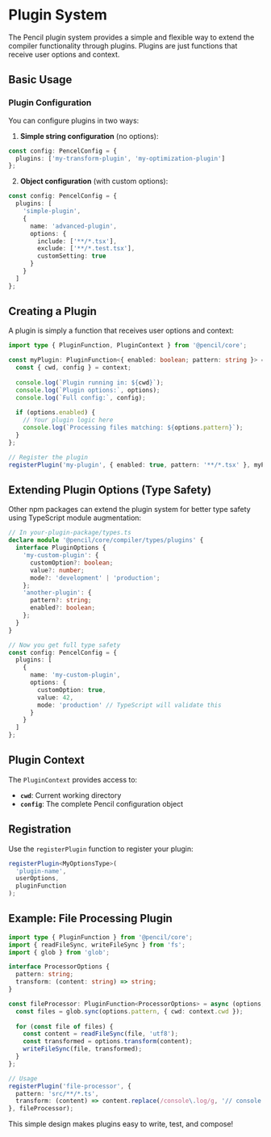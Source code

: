 # Plugin System

The Pencil plugin system provides a simple and flexible way to extend the compiler functionality through plugins. Plugins are just functions that receive user options and context.

## Basic Usage

### Plugin Configuration

You can configure plugins in two ways:

1. **Simple string configuration** (no options):
```typescript
const config: PencelConfig = {
  plugins: ['my-transform-plugin', 'my-optimization-plugin']
};
```

2. **Object configuration** (with custom options):
```typescript
const config: PencelConfig = {
  plugins: [
    'simple-plugin',
    {
      name: 'advanced-plugin',
      options: {
        include: ['**/*.tsx'],
        exclude: ['**/*.test.tsx'],
        customSetting: true
      }
    }
  ]
};
```

## Creating a Plugin

A plugin is simply a function that receives user options and context:

```typescript
import type { PluginFunction, PluginContext } from '@pencil/core';

const myPlugin: PluginFunction<{ enabled: boolean; pattern: string }> = async (options, context) => {
  const { cwd, config } = context;
  
  console.log(`Plugin running in: ${cwd}`);
  console.log(`Plugin options:`, options);
  console.log(`Full config:`, config);
  
  if (options.enabled) {
    // Your plugin logic here
    console.log(`Processing files matching: ${options.pattern}`);
  }
};

// Register the plugin
registerPlugin('my-plugin', { enabled: true, pattern: '**/*.tsx' }, myPlugin);
```

## Extending Plugin Options (Type Safety)

Other npm packages can extend the plugin system for better type safety using TypeScript module augmentation:

```typescript
// In your-plugin-package/types.ts
declare module '@pencil/core/compiler/types/plugins' {
  interface PluginOptions {
    'my-custom-plugin': {
      customOption?: boolean;
      value?: number;
      mode?: 'development' | 'production';
    };
    'another-plugin': {
      pattern?: string;
      enabled?: boolean;
    };
  }
}

// Now you get full type safety
const config: PencelConfig = {
  plugins: [
    {
      name: 'my-custom-plugin',
      options: {
        customOption: true,
        value: 42,
        mode: 'production' // TypeScript will validate this
      }
    }
  ]
};
```

## Plugin Context

The `PluginContext` provides access to:

- **`cwd`**: Current working directory
- **`config`**: The complete Pencil configuration object

## Registration

Use the `registerPlugin` function to register your plugin:

```typescript
registerPlugin<MyOptionsType>(
  'plugin-name',
  userOptions,
  pluginFunction
);
```

## Example: File Processing Plugin

```typescript
import type { PluginFunction } from '@pencil/core';
import { readFileSync, writeFileSync } from 'fs';
import { glob } from 'glob';

interface ProcessorOptions {
  pattern: string;
  transform: (content: string) => string;
}

const fileProcessor: PluginFunction<ProcessorOptions> = async (options, context) => {
  const files = glob.sync(options.pattern, { cwd: context.cwd });
  
  for (const file of files) {
    const content = readFileSync(file, 'utf8');
    const transformed = options.transform(content);
    writeFileSync(file, transformed);
  }
};

// Usage
registerPlugin('file-processor', {
  pattern: 'src/**/*.ts',
  transform: (content) => content.replace(/console\.log/g, '// console.log')
}, fileProcessor);
```

This simple design makes plugins easy to write, test, and compose!